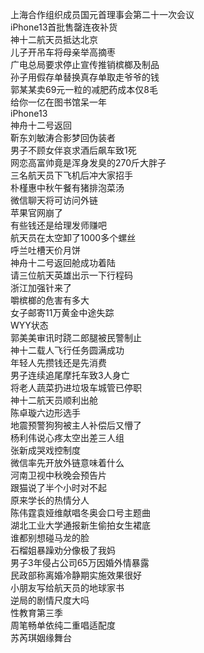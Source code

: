 上海合作组织成员国元首理事会第二十一次会议  
iPhone13首批售罄连夜补货  
神十二航天员抵达北京  
儿子开吊车将母亲举高摘枣  
广电总局要求停止宣传推销槟榔及制品  
孙子用假存单替换真存单取走爷爷的钱  
郭某某卖69元一粒的减肥药成本仅8毛  
给你一亿在图书馆呆一年  
iPhone13  
神舟十二号返回  
靳东刘敏涛合影梦回伪装者  
男子不顾女伴哀求酒后飙车致1死  
网恋高富帅竟是浑身发臭的270斤大胖子  
三名航天员下飞机后冲大家招手  
朴槿惠中秋午餐有猪排泡菜汤  
微信聊天将可访问外链  
苹果官网崩了  
有些钱还是给理发师赚吧  
航天员在太空卸了1000多个螺丝  
呼兰吐槽天价月饼  
神舟十二号返回舱成功着陆  
请三位航天英雄出示一下行程码  
浙江加强针来了  
嚼槟榔的危害有多大  
女子邮寄11万黄金中途失踪  
WYY状态  
郭美美审讯时跷二郎腿被民警制止  
神十二载人飞行任务圆满成功  
年轻人先攒钱还是先消费  
男子连续追尾摩托车致3人身亡  
将老人蔬菜扔进垃圾车城管已停职  
神十二航天员顺利出舱  
陈卓璇六边形选手  
地震预警狗狗被主人补偿后又懵了  
杨利伟说心疼太空出差三人组  
张新成哭戏控制度  
微信率先开放外链意味着什么  
河南卫视中秋晚会预告片  
跟猫说了半个小时对不起  
原来学长的热情分人  
陈伟霆袁娅维献唱冬奥会口号主题曲  
湖北工业大学通报新生偷拍女生裙底  
谁都别想碰马龙的脸  
石榴姐暴躁劝分像极了我妈  
男子3年侵占公司65万因婚外情暴露  
民政部称离婚冷静期实施效果很好  
小朋友写给航天员的地球家书  
逆局的剧情尺度大吗  
性教育第三季  
周笔畅单依纯二重唱适配度  
苏芮琪姻缘舞台  
